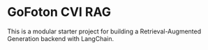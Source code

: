 # GoFoton CVI RAG

This is a modular starter project for building a Retrieval-Augmented Generation backend with LangChain.

